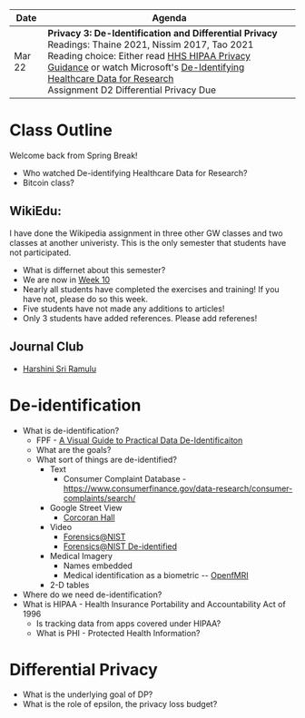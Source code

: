 |Date|Agenda|
|-------|-----------|
|Mar 22 |**Privacy 3: De-Identification and Differential Privacy**<br>Readings:  Thaine 2021, Nissim 2017, Tao 2021<br>Reading choice: Either read [HHS HIPAA Privacy Guidance](https://www.hhs.gov/hipaa/for-professionals/privacy/special-topics/de-identification/index.html) or watch Microsoft's [De-Identifying Healthcare Data for Research](https://www.youtube.com/watch?v=h-VhEVlC3h0) <br/>Assignment D2 Differential Privacy Due |

# Class Outline

Welcome back from Spring Break!

- Who watched De-identifying Healthcare Data for Research?
- Bitcoin class?


## WikiEdu:
I have done the Wikipedia assignment in three other GW classes and two classes at another univeristy. This is the only semester that students have not participated.
* What is differnet about this semester?
* We are now in [Week 10](https://dashboard.wikiedu.org/courses/George_Washington_University/DATS_6450_-_Ethics_for_Data_Science_(Spring_Semester_2022)/timeline#week-10)
* Nearly all students have completed the exercises and training! If you have not, please do so this week.
* Five students have not made any additions to articles!
* Only 3 students have added references. Please add referenes!




## Journal Club
* [Harshini Sri Ramulu](https://docs.google.com/presentation/d/1D0Mf_yF3mYEZD7-0QwuBwozOYqe8xJ5yK8XllNuwkAI/edit#slide=id.g11a7a27670f_2_80)


# De-identification
* What is de-identification?
  - FPF - [A Visual Guide to Practical Data De-Identificaiton](https://fpf.org/blog/a-visual-guide-to-practical-data-de-identification/)
  - What are the goals?
  - What sort of things are de-identified?
    - Text
      - Consumer Complaint Database - https://www.consumerfinance.gov/data-research/consumer-complaints/search/
    - Google Street View
      - [Corcoran Hall](https://www.google.com/maps/@38.8991558,-77.0466605,3a,75y,87.14h,90.04t/data=!3m6!1e1!3m4!1so22iOhIOXJMBHE0u70DwQg!2e0!7i16384!8i8192)
    - Video
      - [Forensics@NIST](https://www.youtube.com/watch?v=1FTl3nCs5cY)
      - [Forensics@NIST De-identified](https://www.youtube.com/watch?v=6yaGkrCgz3A)
    - Medical Imagery
      - Names embedded
      - Medical identification as a biometric --  [OpenfMRI](https://openfmri.org/de-identification/)
    - 2-D tables
* Where do we need de-identification?
* What is HIPAA - Health Insurance Portability and Accountability Act of 1996
  - Is tracking data from apps covered under HIPAA?
  - What is PHI - Protected Health Information?


# Differential Privacy
* What is the underlying goal of DP?
* What is the role of epsilon, the privacy loss budget?